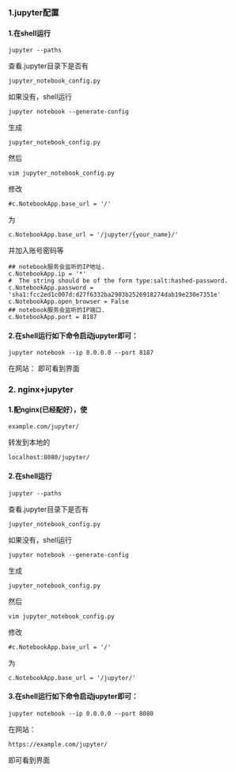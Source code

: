 
### 1.jupyter配置
#### 1.在shell运行
```
jupyter --paths
```
查看.jupyter目录下是否有
```
jupyter_notebook_config.py
```
如果没有，shell运行
```
jupyter notebook --generate-config
```
生成
```
jupyter_notebook_config.py
```
然后
```
vim jupyter_notebook_config.py
```
修改
```
#c.NotebookApp.base_url = '/'
```
为
```
c.NotebookApp.base_url = '/jupyter/{your_name}/'
```
并加入账号密码等
```
## notebook服务会监听的IP地址.
c.NotebookApp.ip = '*'
#  The string should be of the form type:salt:hashed-password.
c.NotebookApp.password = 'sha1:fcc2ed1c007d:d27f6332ba2903b2526918274dab19e230e7351e'
c.NotebookApp.open_browser = False
## notebook服务会监听的IP端口.
c.NotebookApp.port = 8187
```
#### 2.在shell运行如下命令启动jupyter即可：
```
jupyter notebook --ip 0.0.0.0 --port 8187
```
在网站：
即可看到界面

### 2. nginx+jupyter
#### 1.配nginx(已经配好），使
```
example.com/jupyter/
```
转发到本地的
```
localhost:8080/jupyter/
```
#### 2.在shell运行 
```
jupyter --paths
```
查看.jupyter目录下是否有
```
jupyter_notebook_config.py
```
如果没有，shell运行
```
jupyter notebook --generate-config
```
生成
```
jupyter_notebook_config.py
```
然后
```
vim jupyter_notebook_config.py
```
修改
```
#c.NotebookApp.base_url = '/'
```
为
```
c.NotebookApp.base_url = '/jupyter/'
```
#### 3.在shell运行如下命令启动jupyter即可：
```
jupyter notebook --ip 0.0.0.0 --port 8080
```
在网站：
```
https://example.com/jupyter/
```
即可看到界面
